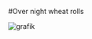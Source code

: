 #Over night wheat rolls

![grafik](https://user-images.githubusercontent.com/16635729/161438419-baf4c8c1-7867-4f3f-a771-42f835c5b881.png=100x100)


